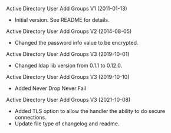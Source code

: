 Active Directory User Add Groups V1 (2011-01-13)
* Initial version.  See README for details.

Active Directory User Add Groups V2 (2014-08-05)
* Changed the password info value to be encrypted.

Active Directory User Add Groups V3 (2019-10-01)
* Changed ldap lib version from 0.1.1 to 0.12.0.

Active Directory User Add Groups V3 (2019-10-10)
* Added Never Drop Never Fail

Active Directory User Add Groups V3 (2021-10-08)
* Added TLS option to allow the handler the ability to do secure connections.
* Update file type of changelog and readme.